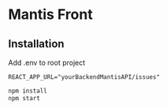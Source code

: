 
# Mantis Front

## Installation


Add .env to root project

```env
REACT_APP_URL="yourBackendMantisAPI/issues"
```

```bash
npm install
npm start
```